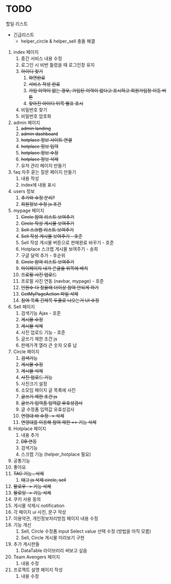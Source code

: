 # TODO

할일 리스트

- 긴급리스트
  - helper_circle & helper_sell 충돌 해결

1. index 페이지
   1. 중간 서비스 내용 수정
   2. 로그인 시 비번 틀렸을 때 로그인창 유지
   3. ~~아이디 찾기~~
      1. ~~화면완료~~
      2. ~~서비스 작성 완료~~
      3. ~~가입 이력이 없는 경우, 가입된 이력이 없다고 표시하고 회원가입창 이동 버튼~~
      4. ~~찾아진 아이디 뒤쪽 별표 표시~~
   4. 비밀번호 찾기
   5. 비밀번호 암호화
2. admin 페이지
   1. ~~admin landing~~
   2. ~~admin dashboard~~
   3. ~~hotplace 정보 사이트 연결~~
   4. ~~hotplace 정보 입력~~
   5. ~~hotplace 정보 수정~~
   6. ~~hotplace 정보 삭제~~
   7. 유저 관리 페이지 만들기
3. faq 자주 묻는 질문 페이지 만들기
   1. 내용 작성
   2. index에 내용 표시
4. users 정보
   1. ~~추가와 수정 분리?~~
   2. ~~회원정보 수정 js 조건~~
5. mypage 페이지
   1. ~~Circle 참여 리스트 보여주기~~
   2. ~~Circle 작성 게시물 보여주기~~
   3. ~~Sell 스크랩 리스트 보여주기~~
   4. ~~Sell 작성 게시물 보여주기 - 호준~~
   5. Sell 작성 게시물 버튼으로 판매완료 바꾸기 - 호준
   6. Hotplace 스크랩 게시물 보여주기 - 송희
   7. 구글 달력 추가 - 후순위
   8. ~~Circle 참여 리스트 보여주기~~
   9. ~~마이페이지 내가 쓴글을 위쪽에 배치~~
   10. ~~프로필 사진 업로드~~
   11. 프로필 사진 연동 (navbar, mypage) - 호준
   12. ~~인원수 다 찼을때 더이상 참여 안되게 하기~~
   13. ~~GetMyPageAction 파일 삭제~~
   14. ~~참여 목록 긴제목 두줄로 나오는거 UI 수정~~
6. Sell 페이지
   1. 검색기능 Ajax - 호준
   2. ~~게시물 수정~~
   3. ~~게시물 삭제~~
   4. 사진 업로드 기능 - 호준
   5. 글쓰기 제한 조건 js
   6. 판매가격 열라 큰 숫자 오류 남
7. Circle 페이지
   1. ~~검색기능~~
   2. ~~게시물 수정~~
   3. ~~게시물 삭제~~
   4. ~~사진 업로드 기능~~
   5. 사진크기 설정
   6. 소모임 페이지 글 목록에 사진
   7. ~~글쓰기 제한 조건 js~~
   8. ~~글쓰기 입력폼 입력값 유효성검사~~
   9.  글 수정폼 입력값 유효성검사
   10. ~~연령대 바 수정 -> 삭제~~
   11. ~~연령대를 이용해 참여 제한 => 기능 삭제~~
8. Hotplace 페이지
   1. 내용 추가
   2. ~~DB 연동~~
   3. 검색기능
   4. 스크랩 기능 (helper_hotplace 필요)
9.  공통기능
   5. 좋아요
   6. ~~TAG 기능...삭제~~
      1. ~~태그 js 삭제 circle, sell~~
   7. ~~팔로우 -> 기능 삭제~~
   8. ~~팔로잉 -> 기능 삭제~~
   9. 쿠키 사용 동의
   10. 게시물 삭제시 notification
   11. 각 페이지 ui 사진, 문구 작성
   12. 이용약관, 개인정보처리방침 페이지 내용 수정
10. 기능 개선
    1. Sell, Circle 수정폼 input Select value 선택 수정 (방법을 아직 모름)
    2. Sell, Circle 게시물 미리보기 구현
11. 추가 게시판들
    1. DataTable 라이브러리 써보고 싶음
12. Team Avengers 페이지
    1. 내용 수정
13. 프로젝트 설명 페이지 작성
    1. 내용 수정
